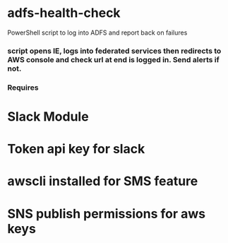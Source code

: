 # adfs-health-check
PowerShell script to log into ADFS and report back on failures

### script opens IE, logs into federated services then redirects to AWS console and check url at end is logged in. Send alerts if not.

### Requires ###
# Slack Module
# Token api key for slack
# awscli installed for SMS feature
# SNS publish permissions for aws keys
